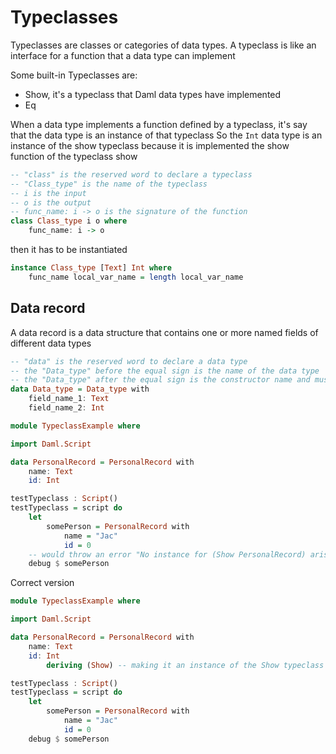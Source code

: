 # Typeclasses

Typeclasses are classes or categories of data types.
A typeclass is like an interface for a function that a data type can implement

Some built-in Typeclasses are:
- Show, it's a typeclass that Daml data types have implemented
- Eq

When a data type implements a function defined by a typeclass, it's say that the data type is an instance of that typeclass
So the `Int` data type is an instance of the show typeclass because it is implemented the show function of the typeclass show

```haskell
-- "class" is the reserved word to declare a typeclass
-- "Class_type" is the name of the typeclass
-- i is the input
-- o is the output
-- func_name: i -> o is the signature of the function
class Class_type i o where
    func_name: i -> o
```

then it has to be instantiated
```haskell
instance Class_type [Text] Int where
    func_name local_var_name = length local_var_name
```

## Data record
A data record is a data structure that contains one or more named fields of different data types

```haskell
-- "data" is the reserved word to declare a data type
-- the "Data_type" before the equal sign is the name of the data type
-- the "Data_type" after the equal sign is the constructor name and must be the same as the data type name
data Data_type = Data_type with
    field_name_1: Text
    field_name_2: Int
```

```haskell
module TypeclassExample where

import Daml.Script

data PersonalRecord = PersonalRecord with
    name: Text
    id: Int

testTypeclass : Script()
testTypeclass = script do
    let 
        somePerson = PersonalRecord with
            name = "Jac"
            id = 0
    -- would throw an error "No instance for (Show PersonalRecord) arising from a use of ‘debug’" due to this data type is not instance of the Show typeclass
    debug $ somePerson
```

Correct version
```haskell
module TypeclassExample where

import Daml.Script

data PersonalRecord = PersonalRecord with
    name: Text
    id: Int
        deriving (Show) -- making it an instance of the Show typeclass

testTypeclass : Script()
testTypeclass = script do
    let 
        somePerson = PersonalRecord with
            name = "Jac"
            id = 0
    debug $ somePerson

```